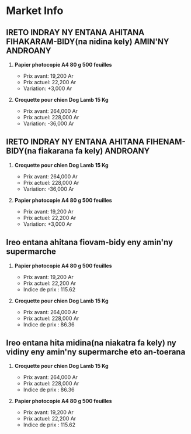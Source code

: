 # Market Info

## IRETO INDRAY NY ENTANA AHITANA FIHAKARAM-BIDY(na nidina kely) AMIN'NY ANDROANY

1. **Papier photocopie A4 80 g 500 feuilles**
   - Prix avant: 19,200 Ar
   - Prix actuel: 22,200 Ar
   - Variation: +3,000 Ar

2. **Croquette pour chien Dog Lamb 15 Kg**
   - Prix avant: 264,000 Ar
   - Prix actuel: 228,000 Ar
   - Variation: -36,000 Ar

## IRETO INDRAY NY ENTANA AHITANA FIHENAM-BIDY(na fiakarana fa kely) ANDROANY

1. **Croquette pour chien Dog Lamb 15 Kg**
   - Prix avant: 264,000 Ar
   - Prix actuel: 228,000 Ar
   - Variation: -36,000 Ar

2. **Papier photocopie A4 80 g 500 feuilles**
   - Prix avant: 19,200 Ar
   - Prix actuel: 22,200 Ar
   - Variation: +3,000 Ar

## Ireo entana ahitana fiovam-bidy eny amin'ny supermarche

1. **Papier photocopie A4 80 g 500 feuilles**
   - Prix avant: 19,200 Ar
   - Prix actuel: 22,200 Ar
   - Indice de prix : 115.62

2. **Croquette pour chien Dog Lamb 15 Kg**
   - Prix avant: 264,000 Ar
   - Prix actuel: 228,000 Ar
   - Indice de prix : 86.36

## Ireo entana hita midina(na niakatra fa kely) ny vidiny eny amin'ny supermarche eto an-toerana

1. **Croquette pour chien Dog Lamb 15 Kg**
   - Prix avant: 264,000 Ar
   - Prix actuel: 228,000 Ar
   - Indice de prix : 86.36

2. **Papier photocopie A4 80 g 500 feuilles**
   - Prix avant: 19,200 Ar
   - Prix actuel: 22,200 Ar
   - Indice de prix : 115.62

